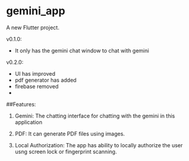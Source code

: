 # gemini_app

A new Flutter project.


v0.1.0:
 - It only has the gemini chat window to chat with gemini

v0.2.0:
 - UI has improved
 - pdf generator has added
 - firebase removed
 - 

##Features:

1. Gemini:
The chatting interface for chatting with the gemini in this application

2. PDF:
It can generate PDF files using images.

3. Local Authorization:
The app has ability to locally authorize the user usng screen lock or fingerprint scanning.